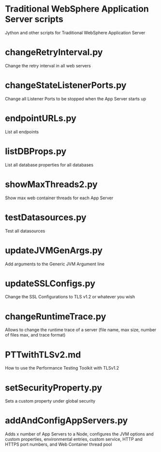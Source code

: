 # Traditional WebSphere Application Server scripts
Jython and other scripts for Traditional WebSphere Application Server

# changeRetryInterval.py
Change the retry interval in all web servers 

# changeStateListenerPorts.py
Change all Listener Ports to be stopped when the App Server starts up

# endpointURLs.py 
List all endpoints

# listDBProps.py
List all database properties for all databases

# showMaxThreads2.py
Show max web container threads for each App Server

# testDatasources.py 
Test all datasources

# updateJVMGenArgs.py
Add arguments to the Generic JVM Argument line

# updateSSLConfigs.py
Change the SSL Configurations to TLS v1.2 or whatever you wish

# changeRuntimeTrace.py
Allows to change the runtime trace of a server (file name, max size, number of files max, and trace format)

# PTTwithTLSv2.md
How to use the Performance Testing Toolkit with TLSv1.2

# setSecurityProperty.py
Sets a custom property under global security

# addAndConfigAppServers.py
Adds x number of App Servers to a Node, configures the JVM options and custom properties, environmental entries, custom service, HTTP and HTTPS port numbers, and Web Container thread pool
